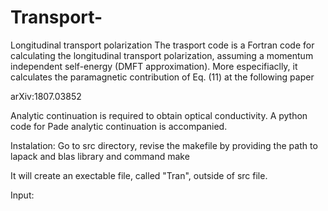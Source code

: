 # Transport-
Longitudinal transport polarization
The trasport code is a Fortran code for calculating the longitudinal transport polarization, assuming a momentum independent self-energy (DMFT approximation). More especifiaclly, it calculates the paramagnetic contribution of Eq. (11) at the following paper

arXiv:1807.03852

Analytic continuation is required to obtain optical conductivity. A python code for Pade analytic continuation is accompanied. 

Instalation:
Go to src directory, revise the makefile by providing the path to lapack and blas library  and command
make

It will create an exectable file, called "Tran", outside of src file.

Input:


